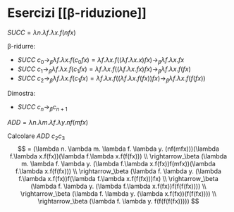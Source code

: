 # Esercizi [[β-riduzione]]

$SUCC = \lambda n.\lambda f.\lambda x.f(nfx)$

β-ridurre:
* $SUCC \: c_0 \rightarrow_\beta \lambda f. \lambda x. f(c_0fx) = \lambda f. \lambda x. f((\lambda f.\lambda x.x)fx) \rightarrow_\beta \lambda f.\lambda x. fx$
* $SUCC \: c_1 \rightarrow_\beta \lambda f. \lambda x. f(c_1fx) = \lambda f. \lambda x. f((\lambda f.\lambda x.fx)fx) \rightarrow_\beta \lambda f.\lambda x. f(fx)$
* $SUCC \: c_2 \rightarrow_\beta \lambda f. \lambda x. f(c_1fx) = \lambda f. \lambda x. f((\lambda f.\lambda x.f(fx))fx) \rightarrow_\beta \lambda f.\lambda x. f(f(fx))$

Dimostra:
- $SUCC \: c_n \rightarrow_\beta c_{n+1}$

$ADD=\lambda n. \lambda m. \lambda f. \lambda y. nf(mfx)$

Calcolare $ADD \: c_2c_3$
$$
= (\lambda n. \lambda m. \lambda f. \lambda y. (nf(mfx)))(\lambda f.\lambda x.f(fx))(\lambda f.\lambda x.f(f(fx))) \\
\rightarrow_\beta (\lambda m. \lambda f. \lambda y. (\lambda f.\lambda x.f(fx))f(mfx))(\lambda f.\lambda x.f(f(fx))) \\
\rightarrow_\beta (\lambda f. \lambda y. (\lambda f.\lambda x.f(fx))f(\lambda f.\lambda x.f(f(fx)))fx) \\
\rightarrow_\beta (\lambda f. \lambda y. (\lambda f.\lambda x.f(fx))f(f(f(fx)))) \\
\rightarrow_\beta (\lambda f. \lambda y. (\lambda x.f(fx))(f(f(fx)))) \\
\rightarrow_\beta (\lambda f. \lambda y. f(f(f(f(fx)))))
$$
